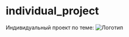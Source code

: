# individual_project
 Индивидуальный проект по теме:
![Логотип](https://devforum-uploads.s3.dualstack.us-east-2.amazonaws.com/uploads/original/4X/0/e/e/0eeeb19633422b1241f4306419a0f15f39d58de9.png "Логотип GitHub")